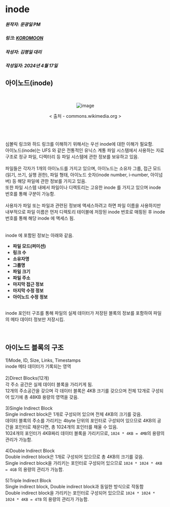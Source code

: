 # inode
##### 원작자: 문광일 PM
##### 링크: [KOROMOON][koromoonlink]
[koromoonlink]: https://koromoon.blogspot.com/2018/05/inode-symbolic-link-hard-link.html "Go koromoon"
##### 작성자: 김평일 대리
##### 작성일자: 2024년 4월 17일

##  아이노드(inode)

</br><div align="center">![image](https://github.com/ICTIS-Cert-System-Project/ICTIS-Cert-System/assets/165347210/69ba9e79-0c2a-40c3-b4aa-4074599b3c65)</div>
<div align="center">< 출처 - commons.wikimedia.org ></div></br>
</br>
</br>
</br>
심볼릭 링크와 하드 링크를 이해하기 위해서는 우선 inode에 대한 이해가 필요함.</br>
아이노드(inode)는 UFS 와 같은 전통적인 유닉스 계통 파일 시스템에서 사용하는 자료 구조로 정규 파일, 디렉터리 등 파일 시스템에 관한 정보를 보유하고 있음.</br>
</br>
파일들은 각자가 1개의 아이노드를 가지고 있으며, 아이노드는 소유자 그룹, 접근 모드(읽기, 쓰기, 실행 권한), 파일 형태, 아이노드 숫자(inode number, i-number, 아이넘버) 등 해당 파일에 관한 정보를 가지고 있음.</br>
또한 파일 시스템 내에서 파일이나 디렉토리는 고유한 inode 를 가지고 있으며 inode 번호를 통해 구분이 가능함.</br>
</br>
사용자가 파일 또는 파일과 관련된 정보에 액세스하려고 하면 파일 이름을 사용하지만 내부적으로 파일 이름은 먼저 디렉토리 테이블에 저장된 inode 번호로 매핑된 후 inode 번호를 통해 해당 inode 에 액세스 됨.</br>
</br>
</br>
inode 에 포함된 정보는 아래와 같음.
  
- **파일 모드(퍼미션)**</br>
- **링크 수**</br>
- **소유자명**</br>
- **그룹명**</br>
- **파일 크기**</br>
- **파일 주소**</br>
- **마지막 접근 정보**</br>
- **마지막 수정 정보**</br>
- **아이노드 수정 정보**</br>
</br>
inode 포인터 구조를 통해 파일의 실제 데이터가 저장된 블록의 정보를 포함하여 파일의 메타 데이터 정보만 저장시킴.</br>
</br>
</br>

##  아이노드 블록의 구조

1)Mode, ID, Size, Links, Timestamps</br>
inode 메타 데이터가 기록되는 영역</br>
</br>
2)Direct Blocks(12개)</br>
각 주소 공간은 실제 데이터 블록을 가리키게 됨.</br>
12개의 주소공간을 갖으며 각 데이터 블록은 4KB 크기를 갖으으며 전체 12개로 구성되어 있기에 총 48KB 용량의 영역을 갖음.</br>
</br>
3)Single Indirect Block</br>
Single indirect block은 1개로 구성되어 있으며 전체 4KB의 크기를 갖음.</br>
데이터 블록의 주소를 가리키는 4byte 단위의 포인터로 구성되어 있으므로 4KB의 공간을 포인터로 채운다면, 총 1024개의 포인터를 채울 수 있음.</br>
1024개의 포인터가 4KB짜리 데이터 블록을 가리키므로, `1024 * 4KB = 4MB`의 용량의 관리가 가능함.</br>
</br>
4)Double Indirect Block</br>
Double indirect block은 1개로 구성되어 있으므로 총 4KB의 크기를 갖음.</br>
Single indirect block을 가리키는 포인터로 구성되어 있으므로 `1024 * 1024 * 4KB = 4GB` 의 용량의 관리가 가능함.</br>
</br>
5)Triple Indirect Block</br>
Single indirect block, Double indirect block과 동일한 방식으로 작동함</br>
Double indirect block을 가리키는 포인터로 구성되어 있으므로 `1024 * 1024 * 1024 * 4KB = 4TB` 의 용량의 관리가 가능함.</br>
</br>
